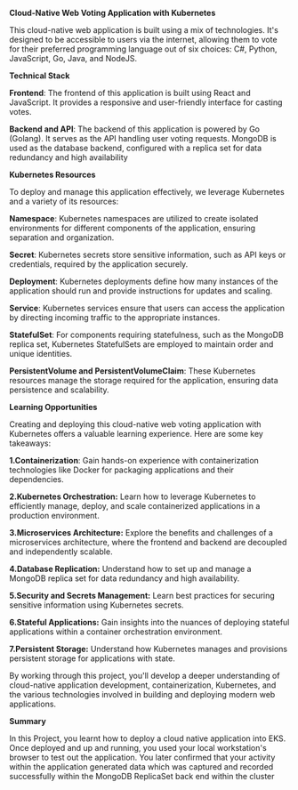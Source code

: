**Cloud-Native Web Voting Application with Kubernetes**

This cloud-native web application is built using a mix of technologies. It's designed to be accessible to users via the internet, allowing them to vote for their preferred programming language out of six choices: C#, Python, JavaScript, Go, Java, and NodeJS.

**Technical Stack**

**Frontend**: The frontend of this application is built using React and JavaScript. It provides a responsive and user-friendly interface for casting votes.

**Backend and API**: The backend of this application is powered by Go (Golang). It serves as the API handling user voting requests. MongoDB is used as the database backend, configured with a replica set for data redundancy and high availability

**Kubernetes Resources**

To deploy and manage this application effectively, we leverage Kubernetes and a variety of its resources:

**Namespace**: Kubernetes namespaces are utilized to create isolated environments for different components of the application, ensuring separation and organization.

**Secret**: Kubernetes secrets store sensitive information, such as API keys or credentials, required by the application securely.

**Deployment**: Kubernetes deployments define how many instances of the application should run and provide instructions for updates and scaling.

**Service**: Kubernetes services ensure that users can access the application by directing incoming traffic to the appropriate instances.

**StatefulSet**: For components requiring statefulness, such as the MongoDB replica set, Kubernetes StatefulSets are employed to maintain order and unique identities.

**PersistentVolume and PersistentVolumeClaim**: These Kubernetes resources manage the storage required for the application, ensuring data persistence and scalability.


**Learning Opportunities**

Creating and deploying this cloud-native web voting application with Kubernetes offers a valuable learning experience. Here are some key takeaways:

**1.Containerization**: Gain hands-on experience with containerization technologies like Docker for packaging applications and their dependencies.

**2.Kubernetes Orchestration:** Learn how to leverage Kubernetes to efficiently manage, deploy, and scale containerized applications in a production environment.

**3.Microservices Architecture:** Explore the benefits and challenges of a microservices architecture, where the frontend and backend are decoupled and independently scalable.

**4.Database Replication:** Understand how to set up and manage a MongoDB replica set for data redundancy and high availability.

**5.Security and Secrets Management:** Learn best practices for securing sensitive information using Kubernetes secrets.

**6.Stateful Applications:** Gain insights into the nuances of deploying stateful applications within a container orchestration environment.

**7.Persistent Storage:** Understand how Kubernetes manages and provisions persistent storage for applications with state.

By working through this project, you'll develop a deeper understanding of cloud-native application development, containerization, Kubernetes, and the various technologies involved in building and deploying modern web applications.




**Summary**

In this Project, you learnt how to deploy a cloud native application into EKS. Once deployed and up and running, you used your local workstation's browser to test out the application. You later confirmed that your activity within the application generated data which was captured and recorded successfully within the MongoDB ReplicaSet back end within the cluster










